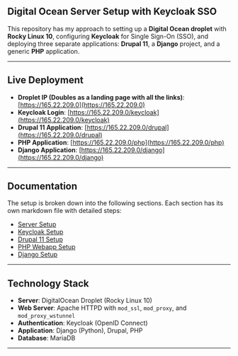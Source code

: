 ## Digital Ocean Server Setup with Keycloak SSO

This repository has my approach to setting up a **Digital Ocean droplet** with **Rocky Linux 10**, configuring **Keycloak** for Single Sign-On (SSO), and deploying three separate applications: **Drupal 11**, a **Django** project, and a generic **PHP** application.

---

## Live Deployment

- **Droplet IP (Doubles as a landing page with all the links)**: [https://165.22.209.0](https://165.22.209.0)  
- **Keycloak Login**: [https://165.22.209.0/keycloak](https://165.22.209.0/keycloak)
- **Drupal 11 Application**: [https://165.22.209.0/drupal](https://165.22.209.0/drupal)
- **PHP Application**: [https://165.22.209.0/php](https://165.22.209.0/php)
- **Django Application**: [https://165.22.209.0/django](https://165.22.209.0/django)  

---

## Documentation

The setup is broken down into the following sections. Each section has its own markdown file with detailed steps:

- [Server Setup](https://github.com/DhawalKachhwaha/Screening-Task/blob/main/docs/01-server-setup.md)
- [Keycloak Setup](https://github.com/DhawalKachhwaha/Screening-Task/blob/main/docs/02-keycloak-setup.md)
- [Drupal 11 Setup](https://github.com/DhawalKachhwaha/Screening-Task/blob/main/docs/03-drupal-setup.md)
- [PHP Webapp Setup](https://github.com/DhawalKachhwaha/Screening-Task/blob/main/docs/04-php-setup.md)
- [Django Setup](https://github.com/DhawalKachhwaha/Screening-Task/blob/main/docs/05-django-setup.md)

---

## Technology Stack

- **Server**: DigitalOcean Droplet (Rocky Linux 10)  
- **Web Server**: Apache HTTPD with `mod_ssl`, `mod_proxy`, and `mod_proxy_wstunnel`  
- **Authentication**: Keycloak (OpenID Connect)  
- **Application**: Django (Python), Drupal, PHP
- **Database**: MariaDB

---

